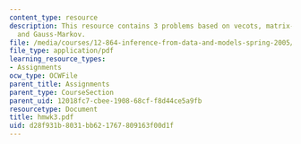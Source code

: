 ```yaml
---
content_type: resource
description: This resource contains 3 problems based on vecots, matrix-vector least-squares,
  and Gauss-Markov.
file: /media/courses/12-864-inference-from-data-and-models-spring-2005/d28f931b8031bb621767809163f00d1f_hmwk3.pdf
file_type: application/pdf
learning_resource_types:
- Assignments
ocw_type: OCWFile
parent_title: Assignments
parent_type: CourseSection
parent_uid: 12018fc7-cbee-1908-68cf-f8d44ce5a9fb
resourcetype: Document
title: hmwk3.pdf
uid: d28f931b-8031-bb62-1767-809163f00d1f
---
```

